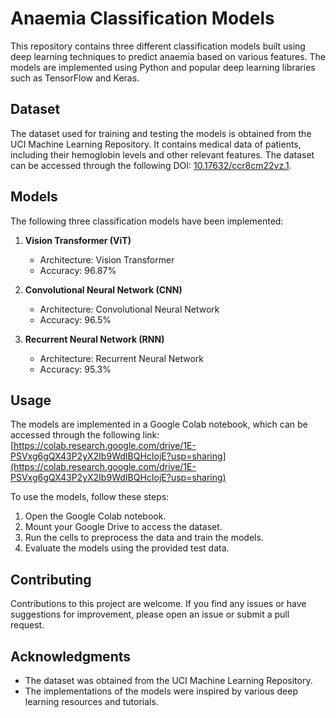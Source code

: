 # Anaemia Classification Models

This repository contains three different classification models built using deep learning techniques to predict anaemia based on various features. The models are implemented using Python and popular deep learning libraries such as TensorFlow and Keras.

## Dataset

The dataset used for training and testing the models is obtained from the UCI Machine Learning Repository. It contains medical data of patients, including their hemoglobin levels and other relevant features. The dataset can be accessed through the following DOI: [10.17632/ccr8cm22vz.1](https://doi.org/10.17632/ccr8cm22vz.1).

## Models

The following three classification models have been implemented:

1. **Vision Transformer (ViT)**
   - Architecture: Vision Transformer
   - Accuracy: 96.87%

2. **Convolutional Neural Network (CNN)**
   - Architecture: Convolutional Neural Network
   - Accuracy: 96.5%

3. **Recurrent Neural Network (RNN)**
   - Architecture: Recurrent Neural Network
   - Accuracy: 95.3%

## Usage

The models are implemented in a Google Colab notebook, which can be accessed through the following link: [https://colab.research.google.com/drive/1E-PSVxg6gQX43P2yX2Ib9WdIBQHcIojE?usp=sharing](https://colab.research.google.com/drive/1E-PSVxg6gQX43P2yX2Ib9WdIBQHcIojE?usp=sharing)

To use the models, follow these steps:

1. Open the Google Colab notebook.
2. Mount your Google Drive to access the dataset.
3. Run the cells to preprocess the data and train the models.
4. Evaluate the models using the provided test data.

## Contributing

Contributions to this project are welcome. If you find any issues or have suggestions for improvement, please open an issue or submit a pull request.



## Acknowledgments

- The dataset was obtained from the UCI Machine Learning Repository.
- The implementations of the models were inspired by various deep learning resources and tutorials.
